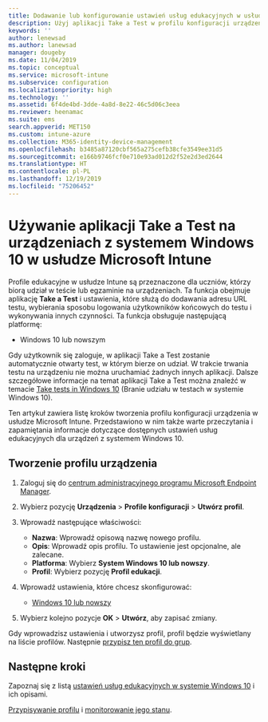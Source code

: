 ```yaml
---
title: Dodawanie lub konfigurowanie ustawień usług edukacyjnych w usłudze Microsoft Intune — Azure | Microsoft Docs
description: Użyj aplikacji Take a Test w profilu konfiguracji urządzenia na urządzeniach z systemem Windows 10 lub nowszym w usłudze Microsoft Intune. Utwórz profil konfiguracji, używając ustawień usług edukacyjnych, i wprowadź adres URL aplikacji obsługującej testy, wybierz sposób logowania użytkowników, monitoruj ekran podczas testu oraz zezwalaj na sugestie tekstowe podczas testu lub blokuj je.
keywords: ''
author: lenewsad
ms.author: lanewsad
manager: dougeby
ms.date: 11/04/2019
ms.topic: conceptual
ms.service: microsoft-intune
ms.subservice: configuration
ms.localizationpriority: high
ms.technology: ''
ms.assetid: 6f4de4bd-3dde-4a8d-8e22-46c5d06c3eea
ms.reviewer: heenamac
ms.suite: ems
search.appverid: MET150
ms.custom: intune-azure
ms.collection: M365-identity-device-management
ms.openlocfilehash: b3485a87120cbf565a275cefb38cfe3549ee31d5
ms.sourcegitcommit: e166b9746fcf0e710e93ad012d2f52e2d3ed2644
ms.translationtype: HT
ms.contentlocale: pl-PL
ms.lasthandoff: 12/19/2019
ms.locfileid: "75206452"
---
```

# <a name="use-the-take-a-test-app-on-windows-10-devices-in-microsoft-intune"></a>Używanie aplikacji Take a Test na urządzeniach z systemem Windows 10 w usłudze Microsoft Intune



Profile edukacyjne w usłudze Intune są przeznaczone dla uczniów, którzy biorą udział w teście lub egzaminie na urządzeniach. Ta funkcja obejmuje aplikację **Take a Test** i ustawienia, które służą do dodawania adresu URL testu, wybierania sposobu logowania użytkowników końcowych do testu i wykonywania innych czynności. Ta funkcja obsługuje następującą platformę:

- Windows 10 lub nowszym

Gdy użytkownik się zaloguje, w aplikacji Take a Test zostanie automatycznie otwarty test, w którym bierze on udział. W trakcie trwania testu na urządzeniu nie można uruchamiać żadnych innych aplikacji. Dalsze szczegółowe informacje na temat aplikacji Take a Test można znaleźć w temacie [Take tests in Windows 10](https://docs.microsoft.com/education/windows/take-tests-in-windows-10) (Branie udziału w testach w systemie Windows 10).

Ten artykuł zawiera listę kroków tworzenia profilu konfiguracji urządzenia w usłudze Microsoft Intune. Przedstawiono w nim także warte przeczytania i zapamiętania informacje dotyczące dostępnych ustawień usług edukacyjnych dla urządzeń z systemem Windows 10.

## <a name="create-a-device-profile"></a>Tworzenie profilu urządzenia

1. Zaloguj się do [centrum administracyjnego programu Microsoft Endpoint Manager](https://go.microsoft.com/fwlink/?linkid=2109431).
2. Wybierz pozycję **Urządzenia** > **Profile konfiguracji** > **Utwórz profil**.
3. Wprowadź następujące właściwości:

    - **Nazwa**: Wprowadź opisową nazwę nowego profilu.
    - **Opis**: Wprowadź opis profilu. To ustawienie jest opcjonalne, ale zalecane.
    - **Platforma**: Wybierz **System Windows 10 lub nowszy**.
    - **Profil**: Wybierz pozycję **Profil edukacji**.

4. Wprowadź ustawienia, które chcesz skonfigurować:

    - [Windows 10 lub nowszy](education-settings-windows.md)

5. Wybierz kolejno pozycje **OK** > **Utwórz**, aby zapisać zmiany.

Gdy wprowadzisz ustawienia i utworzysz profil, profil będzie wyświetlany na liście profilów. Następnie [przypisz ten profil do grup](device-profile-assign.md).

## <a name="next-steps"></a>Następne kroki

Zapoznaj się z listą [ustawień usług edukacyjnych w systemie Windows 10](education-settings-windows.md) i ich opisami.

[Przypisywanie profilu](device-profile-assign.md) i [monitorowanie jego stanu](device-profile-monitor.md).
